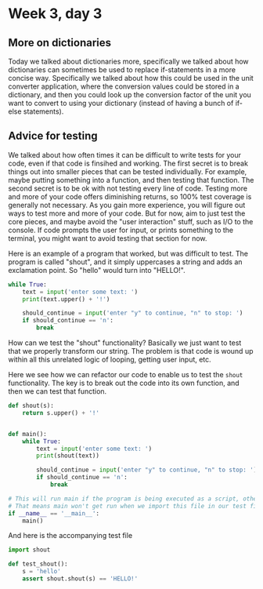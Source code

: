 # Week 3, day 3

## More on dictionaries

Today we talked about dictionaries more, specifically we talked about how dictionaries can sometimes be used to replace if-statements in a more concise way. Specifically we talked about how this could be used in the unit converter application, where the conversion values could be stored in a dictionary, and then you could look up the conversion factor of the unit you want to convert to using your dictionary (instead of having a bunch of if-else statements).

## Advice for testing

We talked about how often times it can be difficult to write tests for your code, even if that code is finsihed and working. The first secret is to break things out into smaller pieces that can be tested individually. For example, maybe putting something into a function, and then testing that function. The second secret is to be ok with not testing every line of code. Testing more and more of your code offers diminishing returns, so 100% test coverage is  generally not necessary. As you gain more experience, you will figure out ways to test more and more of your code. But for now, aim to just test the core pieces, and maybe avoid the "user interaction" stuff, such as I/O to the console. If code prompts the user for input, or prints something to the terminal, you might want to avoid testing that section for now.

Here is an example of a program that worked, but was difficult to test. The program is called "shout", and it simply uppercases a string and adds an exclamation point. So "hello" would turn into "HELLO!".

```python
while True:
    text = input('enter some text: ')
    print(text.upper() + '!')

    should_continue = input('enter "y" to continue, "n" to stop: ')
    if should_continue == 'n':
        break
```

How can we test the "shout" functionality? Basically we just want to test that we properly transform our string. The problem is that code is wound up within all this unrelated logic of looping, getting user input, etc.

Here we see how we can refactor our code to enable us to test the `shout` functionality. The key is to break out the code into its own function, and then we can test that function.

```python
def shout(s):
    return s.upper() + '!'


def main():
    while True:
        text = input('enter some text: ')
        print(shout(text))

        should_continue = input('enter "y" to continue, "n" to stop: ')
        if should_continue == 'n':
            break

# This will run main if the program is being executed as a script, otherwise it won't run main
# That means main won't get run when we import this file in our test file. (which is what we want in this case) 
if __name__ == '__main__':
    main()
```

And here is the accompanying test file

```python
import shout

def test_shout():
    s = 'hello'
    assert shout.shout(s) == 'HELLO!'

```